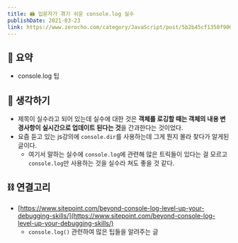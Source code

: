 ```yaml
---
title: 🖨️ 입문자가 겪기 쉬운 console.log 실수
publishDate: 2021-03-23
link: https://www.zerocho.com/category/JavaScript/post/5b2b45cf1350f9001b662ba6
---
```

## 📝 요약 
- console.log 팁  


## 🤔 생각하기   
- 제목이 실수라고 되어 있는데 실수에 대한 것은 **객체를 로깅할 때는 객체의 내용 변경사항이 실시간으로 업데이트 된다는 것**을 간과한다는 것이었다.  
- 요즘 듣고 있는 js강의에 `console.dir`를 사용하는데 그게 뭔지 몰라 찾다가 알게된 글이다.  
  - 여기서 말하는 실수에 `console.log`에 관련해 많은 트릭들이 있다는 걸 모르고 `console.log`만 사용하는 것을 실수라 쳐도 좋을 것 같다. 


## ⛓ 연결고리  
- [https://www.sitepoint.com/beyond-console-log-level-up-your-debugging-skills/](https://www.sitepoint.com/beyond-console-log-level-up-your-debugging-skills/)
  - `console.log()` 관련하여 많은 팁들을 알려주는 글  